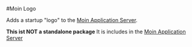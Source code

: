 #Moin Logo

Adds a startup "logo" to the [Moin Application Server](http://npmjs.com/package/moin). 

**This ist NOT a standalone package**
It is includes in the [Moin Application Server](http://npmjs.com/package/moin)